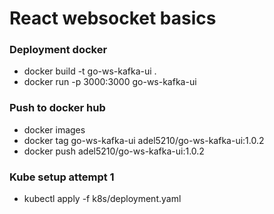 # React websocket basics
### Deployment docker
- docker build -t go-ws-kafka-ui .
- docker run -p 3000:3000 go-ws-kafka-ui
### Push to docker hub
- docker images
- docker tag go-ws-kafka-ui adel5210/go-ws-kafka-ui:1.0.2
- docker push adel5210/go-ws-kafka-ui:1.0.2
### Kube setup attempt 1
- kubectl apply -f k8s/deployment.yaml 
